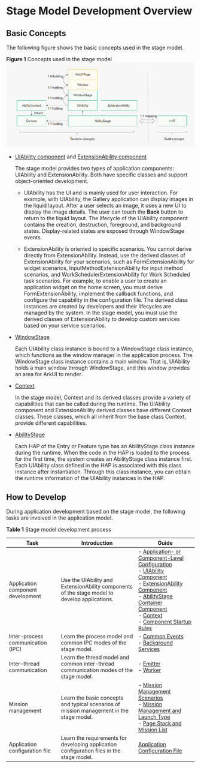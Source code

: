 # Stage Model Development Overview


## Basic Concepts

The following figure shows the basic concepts used in the stage model.

**Figure 1** Concepts used in the stage model 
![stage-concepts](figures/stage-concepts.png)

- [UIAbility component](uiability-overview.md) and [ExtensionAbility component](extensionability-overview.md)
  
  The stage model provides two types of application components: UIAbility and ExtensionAbility. Both have specific classes and support object-oriented development.
  
  - UIAbility has the UI and is mainly used for user interaction. For example, with UIAbility, the Gallery application can display images in the liquid layout. After a user selects an image, it uses a new UI to display the image details. The user can touch the **Back** button to return to the liquid layout. The lifecycle of the UIAbility component contains the creation, destruction, foreground, and background states. Display-related states are exposed through WindowStage events.
  
  - ExtensionAbility is oriented to specific scenarios. You cannot derive directly from ExtensionAbility. Instead, use the derived classes of ExtensionAbility for your scenarios, such as FormExtensionAbility for widget scenarios, InputMethodExtensionAbility for input method scenarios, and WorkSchedulerExtensionAbility for Work Scheduled task scenarios. For example, to enable a user to create an application widget on the home screen, you must derive FormExtensionAbility, implement the callback functions, and configure the capability in the configuration file. The derived class instances are created by developers and their lifecycles are managed by the system. In the stage model, you must use the derived classes of ExtensionAbility to develop custom services based on your service scenarios.
- [WindowStage](../windowmanager/application-window-stage.md)

  Each UIAbility class instance is bound to a WindowStage class instance, which functions as the window manager in the application process. The WindowStage class instance contains a main window. That is, UIAbility holds a main window through WindowStage, and this window provides an area for ArkUI to render.

- [Context](application-context-stage.md)

  In the stage model, Context and its derived classes provide a variety of capabilities that can be called during the runtime. The UIAbility component and ExtensionAbility derived classes have different Context classes. These classes, which all inherit from the base class Context, provide different capabilities.

- [AbilityStage](abilitystage.md)

  Each HAP of the Entry or Feature type has an AbilityStage class instance during the runtime. When the code in the HAP is loaded to the process for the first time, the system creates an AbilityStage class instance first. Each UIAbility class defined in the HAP is associated with this class instance after instantiation. Through this class instance, you can obtain the runtime information of the UIAbility instances in the HAP.


## How to Develop

During application development based on the stage model, the following tasks are involved in the application model.

**Table 1** Stage model development process

| Task| Introduction| Guide|
| -------- | -------- | -------- |
| Application component development| Use the UIAbility and ExtensionAbility components of the stage model to develop applications.| - [Application- or Component-Level Configuration](application-component-configuration-stage.md)<br>- [UIAbility Component](uiability-overview.md)<br>- [ExtensionAbility Component](extensionability-overview.md)<br>- [AbilityStage Container Component](abilitystage.md)<br>- [Context](application-context-stage.md)<br>- [Component Startup Rules](component-startup-rules.md)|
| Inter-process communication (IPC)| Learn the process model and common IPC modes of the stage model.| - [Common Events](common-event-overview.md)<br>- [Background Services](background-services.md)|
| Inter-thread communication| Learn the thread model and common inter-thread communication modes of the stage model.| - [Emitter](itc-with-emitter.md)<br>- [Worker](itc-with-worker.md)|
| Mission management| Learn the basic concepts and typical scenarios of mission management in the stage model.| - [Mission Management Scenarios](mission-management-overview.md)<br>- [Mission Management and Launch Type](mission-management-launch-type.md)<br>- [Page Stack and Mission List](page-mission-stack.md)|
| Application configuration file| Learn the requirements for developing application configuration files in the stage model.| [Application Configuration File](../quick-start/application-configuration-file-overview-stage.md)|
